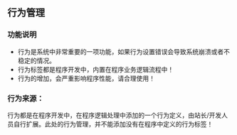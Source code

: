 ## 行为管理

### 功能说明

- 行为是系统中非常重要的一项功能，如果行为设置错误会导致系统崩溃或者不稳定的情况。
- 行为标签都是程序开发中，内置在程序业务逻辑流程中！
- 行为的增加，会严重影响程序性能，请合理使用！

### 行为来源：

行为都是在程序开发中，在程序逻辑处理中添加的一个行为定义，由站长/开发人员自行扩展。此处的行为管理，并不能添加没有在程序中定义的行为标签！